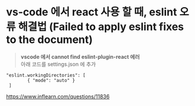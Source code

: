 # vs-code 에서 react 사용 할 때, eslint 오류 해결법 (Failed to apply eslint fixes to the document)
> **vscode 에서 cannot find eslint-plugin-react 에러**  
아래 코드를 settings.json 에 추가 
~~~
"eslint.workingDirectories": [
        { "mode": "auto" }
 ]
~~~
https://www.inflearn.com/questions/11836
